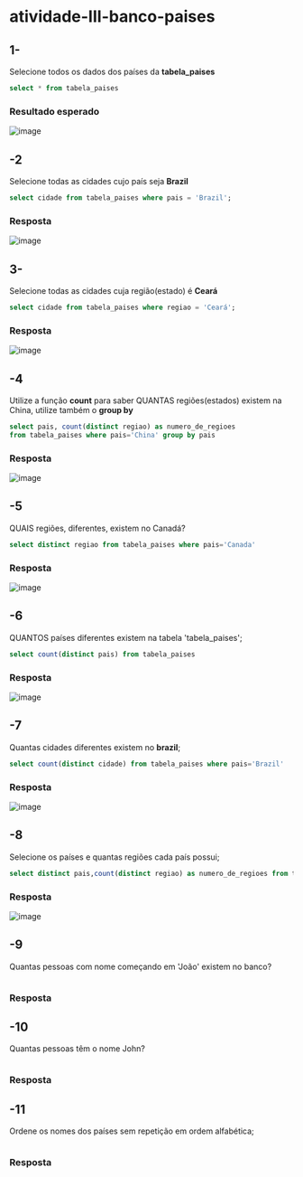 # atividade-III-banco-paises
## 1-
Selecione todos os dados dos países da **tabela_paises**<p>
```SQL
select * from tabela_paises
```
### Resultado esperado
![image](https://github.com/DavidSSF/atividade-III-banco-paises/assets/117132755/e3a8b86a-03c3-4ec1-b114-8d6a8eb1addc)

## -2
Selecione todas as cidades cujo país seja **Brazil**
```SQL
select cidade from tabela_paises where pais = 'Brazil';
```
### Resposta
![image](https://github.com/DavidSSF/atividade-III-banco-paises/assets/117132755/65b1531f-50c2-4c42-adf8-7d4d89208fe0)

## 3-
Selecione todas as cidades cuja região(estado) é **Ceará**
```SQL
select cidade from tabela_paises where regiao = 'Ceará';
```
### Resposta
![image](https://github.com/DavidSSF/atividade-III-banco-paises/assets/117132755/e0ade35a-9508-405b-8382-e5a9c16fb63e)


## -4
Utilize a função **count** para saber QUANTAS regiões(estados) existem na China, utilize também o **group by**
```SQL
select pais, count(distinct regiao) as numero_de_regioes
from tabela_paises where pais='China' group by pais
```
### Resposta
![image](https://github.com/DavidSSF/atividade-III-banco-paises/assets/117132755/c6cb813d-a375-4d4c-908c-13ee56f7b070)

## -5
QUAIS regiões, diferentes, existem no Canadá?
```SQL
select distinct regiao from tabela_paises where pais='Canada'
```
### Resposta
![image](https://github.com/DavidSSF/atividade-III-banco-paises/assets/117132755/dac4519b-1451-4a41-b67a-d2e0e3a88c6c)

## -6
QUANTOS países diferentes existem na tabela 'tabela_paises';
```SQL
select count(distinct pais) from tabela_paises
```
### Resposta
![image](https://github.com/DavidSSF/atividade-III-banco-paises/assets/117132755/f392e4ea-222e-44db-b3f6-56e7e552dcd8)

## -7
Quantas cidades diferentes existem no **brazil**;
```SQL
select count(distinct cidade) from tabela_paises where pais='Brazil'
```
### Resposta
![image](https://github.com/DavidSSF/atividade-III-banco-paises/assets/117132755/65ac9867-80b4-4f27-ac33-3f75e560c545)

## -8
Selecione os países e quantas regiões cada país possui;
```SQL
select distinct pais,count(distinct regiao) as numero_de_regioes from tabela_paises group by pais
```
### Resposta
![image](https://github.com/DavidSSF/atividade-III-banco-paises/assets/117132755/932e05f8-4ea3-4f17-a248-8f9eff391c72)

## -9
Quantas pessoas com nome começando em 'João' existem no banco?
```SQL

```
### Resposta
## -10
Quantas pessoas têm o nome John?
```SQL

```
### Resposta

## -11
Ordene os nomes dos países sem repetição em ordem alfabética;
```SQL

```
### Resposta
